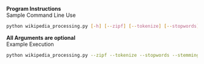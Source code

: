 **Program Instructions**  
Sample Command Line Use
```Bash
python wikipedia_processing.py [-h] [--zipf] [--tokenize] [--stopwords] [--stemming] [--invertedindex]
```
**All Arguments are optional**  
Example Execution
```Bash
python wikipedia_processing.py --zipf --tokenize --stopwords --stemming --invertedindex
```